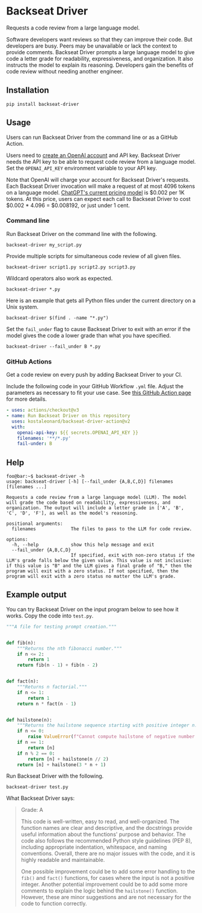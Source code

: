 # Backseat Driver

Requests a code review from a large language model.

Software developers want reviews so that they can improve their code.
But developers are busy.
Peers may be unavailable or lack the context to provide comments.
Backseat Driver prompts a large language model to give code a letter grade for
readability, expressiveness, and organization.
It also instructs the model to explain its reasoning.
Developers gain the benefits of code review without needing another engineer.

## Installation

```shell
pip install backseat-driver
```

## Usage

Users can run Backseat Driver from the command line or as a GitHub Action.

Users need to [create an OpenAI account](https://platform.openai.com/signup)
and API key.
Backseat Driver needs the API key to be able to request code review from a
language model.
Set the `OPENAI_API_KEY` environment variable to your API key.

Note that OpenAI will charge your account for Backseat Driver's requests.
Each Backseat Driver invocation will make a request of at most 4096 tokens on a
language model.
[ChatGPT's current pricing model](https://openai.com/pricing) is $0.002 per 1K
tokens.
At this price, users can expect each call to Backseat Driver to cost
$0.002 * 4.096 = $0.008192, or just under 1 cent.

### Command line

Run Backseat Driver on the command line with the following.

```shell
backseat-driver my_script.py
```

Provide multiple scripts for simultaneous code review of all given files.

```shell
backseat-driver script1.py script2.py script3.py
```

Wildcard operators also work as expected.

```shell
backseat-driver *.py
```

Here is an example that gets all Python files under the current directory on a
Unix system.

```shell
backseat-driver $(find . -name "*.py")
```

Set the `fail_under` flag to cause Backseat Driver to exit with an error if the
model gives the code a lower grade than what you have specified.

```shell
backseat-driver --fail_under B *.py
```

### GitHub Actions

Get a code review on every push by adding Backseat Driver to your CI.

Include the following code in your GitHub Workflow `.yml` file.
Adjust the parameters as necessary to fit your use case.
See [this GitHub Action page](https://github.com/marketplace/actions/backseat-driver)
for more details.

```yaml
- uses: actions/checkout@v3
- name: Run Backseat Driver on this repository
  uses: kostaleonard/backseat-driver-action@v2
  with:
    openai-api-key: ${{ secrets.OPENAI_API_KEY }}
    filenames: '**/*.py'
    fail-under: B
```

## Help

```console
foo@bar:~$ backseat-driver -h
usage: backseat-driver [-h] [--fail_under {A,B,C,D}] filenames [filenames ...]

Requests a code review from a large language model (LLM). The model will grade the code based on readability, expressiveness, and organization. The output will include a letter grade in ['A', 'B', 'C', 'D', 'F'], as well as the model's reasoning.

positional arguments:
  filenames             The files to pass to the LLM for code review.

options:
  -h, --help            show this help message and exit
  --fail_under {A,B,C,D}
                        If specified, exit with non-zero status if the LLM's grade falls below the given value. This value is not inclusive: if this value is "B" and the LLM gives a final grade of "B," then the program will exit with a zero status. If not specified, then the program will exit with a zero status no matter the LLM's grade.
```

## Example output

You can try Backseat Driver on the input program below to see how it works.
Copy the code into `test.py`.

```python
"""A file for testing prompt creation."""


def fib(n):
    """Returns the nth fibonacci number."""
    if n <= 2:
        return 1
    return fib(n - 1) + fib(n - 2)


def fact(n):
    """Returns n factorial."""
    if n <= 1:
        return 1
    return n * fact(n - 1)


def hailstone(n):
    """Returns the hailstone sequence starting with positive integer n."""
    if n <= 0:
        raise ValueError(f"Cannot compute hailstone of negative number {n}")
    if n == 1:
        return [n]
    if n % 2 == 0:
        return [n] + hailstone(n // 2)
    return [n] + hailstone(3 * n + 1)

```

Run Backseat Driver with the following.

```shell
backseat-driver test.py
```

What Backseat Driver says:

> Grade: A
> 
> This code is well-written, easy to read, and well-organized. The function names are clear and descriptive, and the docstrings provide useful information about the functions' purpose and behavior. The code also follows the recommended Python style guidelines (PEP 8), including appropriate indentation, whitespace, and naming conventions. Overall, there are no major issues with the code, and it is highly readable and maintainable.
> 
> One possible improvement could be to add some error handling to the `fib()` and `fact()` functions, for cases where the input is not a positive integer. Another potential improvement could be to add some more comments to explain the logic behind the `hailstone()` function. However, these are minor suggestions and are not necessary for the code to function correctly.
